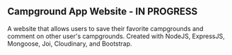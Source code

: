 Campground App Website - IN PROGRESS
---
A website that allows users to save their favorite campgrounds and comment on other user's campgrounds. Created with NodeJS, ExpressJS, Mongoose, Joi, Cloudinary, and Bootstrap.


